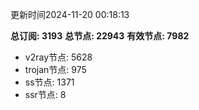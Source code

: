 更新时间2024-11-20 00:18:13

**总订阅: 3193**
**总节点: 22943**
**有效节点: 7982**
- v2ray节点: 5628
- trojan节点: 975
- ss节点: 1371
- ssr节点: 8
